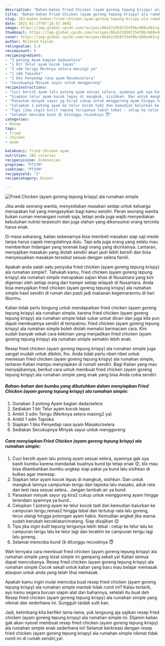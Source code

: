 ```yaml
---
description: "Bahan-bahan Fried Chicken (ayam goreng tepung krispy) ala rumahan simple yang enak dan Mudah Dibuat"
title: "Bahan-bahan Fried Chicken (ayam goreng tepung krispy) ala rumahan simple yang enak dan Mudah Dibuat"
slug: 163-bahan-bahan-fried-chicken-ayam-goreng-tepung-krispy-ala-rumahan-simple-yang-enak-dan-mudah-dibuat
date: 2021-01-17T07:16:57.560Z
image: https://img-global.cpcdn.com/recipes/86a521958f254f0b/680x482cq70/fried-chicken-ayam-goreng-tepung-krispy-ala-rumahan-simple-foto-resep-utama.jpg
thumbnail: https://img-global.cpcdn.com/recipes/86a521958f254f0b/680x482cq70/fried-chicken-ayam-goreng-tepung-krispy-ala-rumahan-simple-foto-resep-utama.jpg
cover: https://img-global.cpcdn.com/recipes/86a521958f254f0b/680x482cq70/fried-chicken-ayam-goreng-tepung-krispy-ala-rumahan-simple-foto-resep-utama.jpg
author: Mildred Fields
ratingvalue: 3.8
reviewcount: 9
recipeingredient:
- "3 potong Ayam bagian dadaselera"
- "1 btr Telur ayam kocok lepas"
- "3 sdm Terigu Merknya selera masing2 ya"
- "1 sdm Tapioka"
- "1 bks Penyedap rasa ayam Masakoselera"
- "Secukupnya Minyak sayur untuk menggoreng"
recipeinstructions:
- "Cuci bersih ayam lalu potong ayam sesuai selera, ayamnya gak sya kasih bumbu karena mendadak buatnya bund tpi tetap enak 😊, klo mau bisa ditambahkan bumbu ungkep siap pakai ya bund lalu sisihkan di kulkas agar meresap."
- "Siapkan telur ayam kocok lepas di mangkuk, sisihkan. Dan untuk mangkuk lainnya campurkan terigu dan tapioka lalu masako, aduk rata dan test rasa sesuai selera.. Jangan tambah air ya bund"
- "Panaskan minyak sayur yg kira2 cukup untuk menggoreng ayam hingga terendam ayamnya ya bund.."
- "Celupkan 1 potong ayam ke telur kocok tadi dan kemudian balurkan ke campuran terigu,remas2 hingga tebal dan tertutup rata lalu goreng, terus ulangi hingga potongan ayam habis. Kemudian angkat jika warna sudah berubah kecoklatan/matang. Siap disajikan 😊"
- "Tips jika ingin kulit tepung terigunya lebih tebal : celup ke telur lalu ke campuran terigu lalu ke telur lagi dan terakhir ke campuran terigu lagi lalu goreng.."
- "Selamat mencoba bund 😘 ditunggu recooknya 😇"
categories:
- Resep
tags:
- fried
- chicken
- ayam

katakunci: fried chicken ayam 
nutrition: 285 calories
recipecuisine: Indonesian
preptime: "PT17M"
cooktime: "PT35M"
recipeyield: "3"
recipecategory: Dinner

---
```



![Fried Chicken (ayam goreng tepung krispy) ala rumahan simple](https://img-global.cpcdn.com/recipes/86a521958f254f0b/680x482cq70/fried-chicken-ayam-goreng-tepung-krispy-ala-rumahan-simple-foto-resep-utama.jpg)

Jika anda seorang wanita, menyediakan masakan sedap untuk keluarga merupakan hal yang mengasyikan bagi kamu sendiri. Peran seorang  wanita bukan cuman menangani rumah saja, tetapi anda juga wajib menyediakan kebutuhan nutrisi terpenuhi dan juga olahan yang dikonsumsi orang tercinta harus enak.

Di masa  sekarang, kalian sebenarnya bisa membeli masakan siap saji meski tanpa harus capek mengolahnya dulu. Tapi ada juga orang yang selalu mau memberikan hidangan yang terenak bagi orang yang dicintainya. Lantaran, menyajikan masakan yang diolah sendiri akan jauh lebih bersih dan bisa menyesuaikan masakan tersebut sesuai dengan selera famili. 



Apakah anda salah satu penyuka fried chicken (ayam goreng tepung krispy) ala rumahan simple?. Tahukah kamu, fried chicken (ayam goreng tepung krispy) ala rumahan simple merupakan sajian khas di Nusantara yang kini digemari oleh setiap orang dari hampir setiap wilayah di Nusantara. Anda bisa menyajikan fried chicken (ayam goreng tepung krispy) ala rumahan simple hasil sendiri di rumah dan pasti jadi makanan kegemaranmu di hari liburmu.

Kalian tidak perlu bingung untuk mendapatkan fried chicken (ayam goreng tepung krispy) ala rumahan simple, karena fried chicken (ayam goreng tepung krispy) ala rumahan simple tidak sukar untuk dicari dan juga kita pun dapat membuatnya sendiri di tempatmu. fried chicken (ayam goreng tepung krispy) ala rumahan simple boleh diolah memalui bermacam cara. Kini sudah banyak sekali cara kekinian yang menjadikan fried chicken (ayam goreng tepung krispy) ala rumahan simple semakin lebih enak.

Resep fried chicken (ayam goreng tepung krispy) ala rumahan simple juga sangat mudah untuk dibikin, lho. Anda tidak perlu ribet-ribet untuk memesan fried chicken (ayam goreng tepung krispy) ala rumahan simple, lantaran Kalian mampu menyiapkan di rumah sendiri. Bagi Kalian yang mau menyajikannya, berikut cara untuk membuat fried chicken (ayam goreng tepung krispy) ala rumahan simple yang enak yang bisa Anda coba sendiri.

<!--inarticleads1-->

##### Bahan-bahan dan bumbu yang dibutuhkan dalam menyiapkan Fried Chicken (ayam goreng tepung krispy) ala rumahan simple:

1. Gunakan 3 potong Ayam bagian dada/selera
1. Sediakan 1 btr Telur ayam kocok lepas
1. Ambil 3 sdm Terigu (Merknya selera masing2 ya)
1. Ambil 1 sdm Tapioka
1. Siapkan 1 bks Penyedap rasa ayam Masako/selera
1. Sediakan Secukupnya Minyak sayur untuk menggoreng




<!--inarticleads2-->

##### Cara menyiapkan Fried Chicken (ayam goreng tepung krispy) ala rumahan simple:

1. Cuci bersih ayam lalu potong ayam sesuai selera, ayamnya gak sya kasih bumbu karena mendadak buatnya bund tpi tetap enak 😊, klo mau bisa ditambahkan bumbu ungkep siap pakai ya bund lalu sisihkan di kulkas agar meresap.
1. Siapkan telur ayam kocok lepas di mangkuk, sisihkan. Dan untuk mangkuk lainnya campurkan terigu dan tapioka lalu masako, aduk rata dan test rasa sesuai selera.. Jangan tambah air ya bund
1. Panaskan minyak sayur yg kira2 cukup untuk menggoreng ayam hingga terendam ayamnya ya bund..
1. Celupkan 1 potong ayam ke telur kocok tadi dan kemudian balurkan ke campuran terigu,remas2 hingga tebal dan tertutup rata lalu goreng, terus ulangi hingga potongan ayam habis. Kemudian angkat jika warna sudah berubah kecoklatan/matang. Siap disajikan 😊
1. Tips jika ingin kulit tepung terigunya lebih tebal : celup ke telur lalu ke campuran terigu lalu ke telur lagi dan terakhir ke campuran terigu lagi lalu goreng..
1. Selamat mencoba bund 😘 ditunggu recooknya 😇




Wah ternyata cara membuat fried chicken (ayam goreng tepung krispy) ala rumahan simple yang lezat simple ini gampang sekali ya! Kalian semua dapat mencobanya. Resep fried chicken (ayam goreng tepung krispy) ala rumahan simple Cocok sekali untuk kalian yang baru mau belajar memasak ataupun untuk anda yang telah lihai memasak.

Apakah kamu ingin mulai mencoba buat resep fried chicken (ayam goreng tepung krispy) ala rumahan simple mantab tidak rumit ini? Kalau tertarik, ayo kamu segera buruan siapin alat dan bahannya, setelah itu buat deh Resep fried chicken (ayam goreng tepung krispy) ala rumahan simple yang nikmat dan sederhana ini. Sungguh taidak sulit kan. 

Jadi, ketimbang kita berfikir lama-lama, yuk langsung aja sajikan resep fried chicken (ayam goreng tepung krispy) ala rumahan simple ini. Dijamin kalian gak akan nyesel membuat resep fried chicken (ayam goreng tepung krispy) ala rumahan simple enak sederhana ini! Selamat berkreasi dengan resep fried chicken (ayam goreng tepung krispy) ala rumahan simple nikmat tidak rumit ini di rumah sendiri,ya!.


